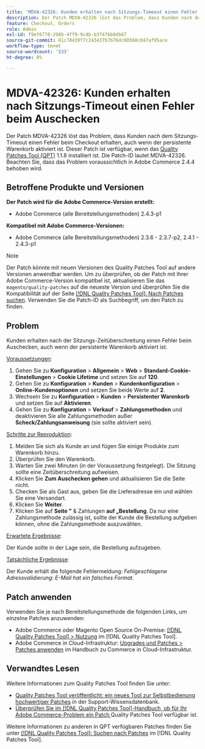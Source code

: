 ```yaml
---
title: 'MDVA-42326: Kunden erhalten nach Sitzungs-Timeout einen Fehler beim Auschecken'
description: Der Patch MDVA-42326 löst das Problem, dass Kunden nach dem Sitzungs-Timeout einen Fehler beim Checkout erhalten, auch wenn der persistente Warenkorb aktiviert ist. Dieser Patch ist verfügbar, wenn das [Quality Patches Tool (QPT)](https://experienceleague.adobe.com/de/docs/commerce-knowledge-base/kb/announcements/commerce-announcements/magento-quality-patches-released-new-tool-to-self-serve-quality-patches) 1.1.8 installiert ist. Die Patch-ID lautet MDVA-42326. Beachten Sie, dass das Problem voraussichtlich in Adobe Commerce 2.4.4 behoben wird.
feature: Checkout, Orders
role: Admin
exl-id: f9ef6778-298b-4ff9-9c4b-b3f47bb04b67
source-git-commit: 81c78439f7c243437b7b76dc80560c847af95ace
workflow-type: tm+mt
source-wordcount: '533'
ht-degree: 0%

---
```


# MDVA-42326: Kunden erhalten nach Sitzungs-Timeout einen Fehler beim Auschecken

Der Patch MDVA-42326 löst das Problem, dass Kunden nach dem Sitzungs-Timeout einen Fehler beim Checkout erhalten, auch wenn der persistente Warenkorb aktiviert ist. Dieser Patch ist verfügbar, wenn das [Quality Patches Tool (QPT)](https://experienceleague.adobe.com/de/docs/commerce-knowledge-base/kb/announcements/commerce-announcements/magento-quality-patches-released-new-tool-to-self-serve-quality-patches) 1.1.8 installiert ist. Die Patch-ID lautet MDVA-42326. Beachten Sie, dass das Problem voraussichtlich in Adobe Commerce 2.4.4 behoben wird.

## Betroffene Produkte und Versionen

**Der Patch wird für die Adobe Commerce-Version erstellt:**

* Adobe Commerce (alle Bereitstellungsmethoden) 2.4.3-p1

**Kompatibel mit Adobe Commerce-Versionen:**

* Adobe Commerce (alle Bereitstellungsmethoden) 2.3.6 - 2.3.7-p2, 2.4.1 - 2.4.3-p1

>[!NOTE]
>
>Der Patch könnte mit neuen Versionen des Quality Patches Tool auf andere Versionen anwendbar werden. Um zu überprüfen, ob der Patch mit Ihrer Adobe Commerce-Version kompatibel ist, aktualisieren Sie das `magento/quality-patches` auf die neueste Version und überprüfen Sie die Kompatibilität auf der Seite [[!DNL Quality Patches Tool]: Nach Patches suchen](https://experienceleague.adobe.com/de/docs/commerce-knowledge-base/kb/announcements/commerce-announcements/magento-quality-patches-released-new-tool-to-self-serve-quality-patches). Verwenden Sie die Patch-ID als Suchbegriff, um den Patch zu finden.

## Problem

Kunden erhalten nach der Sitzungs-Zeitüberschreitung einen Fehler beim Auschecken, auch wenn der persistente Warenkorb aktiviert ist.

<u>Voraussetzungen</u>:

1. Gehen Sie zu **Konfiguration** > **Allgemein** > **Web** > **Standard-Cookie-Einstellungen** > **Cookie Lifetime** und setzen Sie auf **120**.
1. Gehen Sie zu **Konfiguration** > **Kunden** > **Kundenkonfiguration** > **Online-Kundenoptionen** und setzen Sie beide Werte auf **2**.
1. Wechseln Sie zu **Konfiguration** > **Kunden** > **Persistenter Warenkorb** und setzen Sie auf **Aktivieren**.
1. Gehen Sie zu **Konfiguration** > **Verkauf** > **Zahlungsmethoden** und deaktivieren Sie alle Zahlungsmethoden außer **Scheck/Zahlungsanweisung** (sie sollte aktiviert sein).

<u>Schritte zur Reproduktion</u>:

1. Melden Sie sich als Kunde an und fügen Sie einige Produkte zum Warenkorb hinzu.
1. Überprüfen Sie den Warenkorb.
1. Warten Sie zwei Minuten (in der Voraussetzung festgelegt). Die Sitzung sollte eine Zeitüberschreitung aufweisen.
1. Klicken Sie **Zum Auschecken gehen** und aktualisieren Sie die Seite nicht.
1. Checken Sie als Gast aus, geben Sie die Lieferadresse ein und wählen Sie eine Versandart.
1. Klicken Sie **Weiter**.
1. Klicken Sie auf **Seite &quot;** &amp; Zahlungen **auf „Bestellung**. Da nur eine Zahlungsmethode zulässig ist, sollte der Kunde die Bestellung aufgeben können, ohne die Zahlungsmethode auszuwählen.

<u>Erwartete Ergebnisse</u>:

Der Kunde sollte in der Lage sein, die Bestellung aufzugeben.

<u>Tatsächliche Ergebnisse</u>:

Der Kunde erhält die folgende Fehlermeldung: *Fehlgeschlagene Adressvalidierung: E-Mail hat ein falsches Format*.

## Patch anwenden

Verwenden Sie je nach Bereitstellungsmethode die folgenden Links, um einzelne Patches anzuwenden:

* Adobe Commerce oder Magento Open Source On-Premise: [[!DNL Quality Patches Tool] > Nutzung](/help/tools/quality-patches-tool/usage.md) im [!DNL Quality Patches Tool].
* Adobe Commerce in Cloud-Infrastruktur: [Upgrades und Patches > Patches anwenden](https://experienceleague.adobe.com/docs/commerce-cloud-service/user-guide/develop/upgrade/apply-patches.html?lang=de) im Handbuch zu Commerce in Cloud-Infrastruktur.

## Verwandtes Lesen

Weitere Informationen zum Quality Patches Tool finden Sie unter:

* [Quality Patches Tool veröffentlicht: ein neues Tool zur Selbstbedienung hochwertiger Patches](https://experienceleague.adobe.com/de/docs/commerce-knowledge-base/kb/announcements/commerce-announcements/magento-quality-patches-released-new-tool-to-self-serve-quality-patches) in der Support-Wissensdatenbank.
* [Überprüfen Sie im [!DNL Quality Patches Tool]-Handbuch, ob für Ihr Adobe Commerce-Problem ein Patch ](/help/tools/quality-patches-tool/patches-available-in-qpt/check-patch-for-magento-issue-with-magento-quality-patches.md) Quality Patches Tool verfügbar ist.

Weitere Informationen zu anderen in QPT verfügbaren Patches finden Sie unter [[!DNL Quality Patches Tool]: Suchen nach Patches](https://experienceleague.adobe.com/tools/commerce-quality-patches/index.html?lang=de) im [!DNL Quality Patches Tool].

